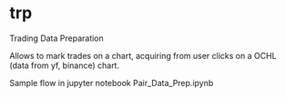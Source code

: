 # trp
Trading Data Preparation


Allows to mark trades on a chart, acquiring from user clicks on a OCHL (data from yf, binance) chart.

Sample flow in jupyter notebook Pair_Data_Prep.ipynb
